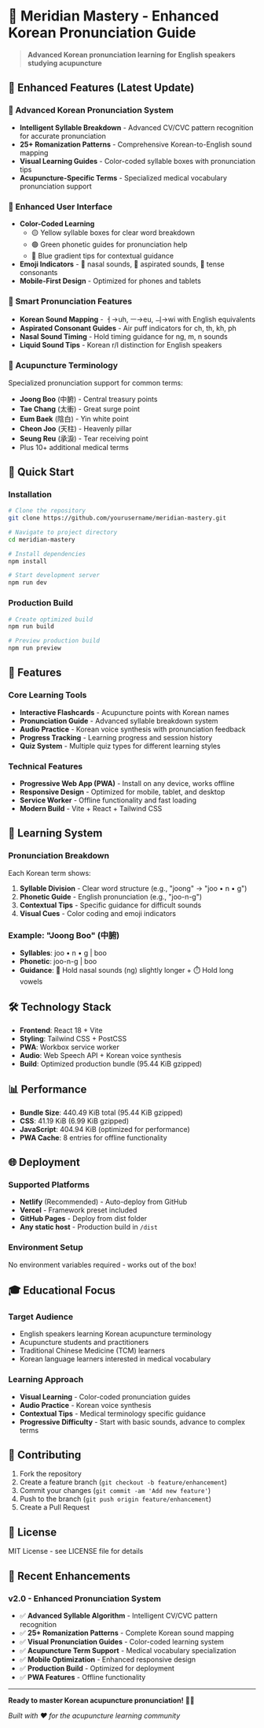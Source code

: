 # 🏮 Meridian Mastery - Enhanced Korean Pronunciation Guide

> **Advanced Korean pronunciation learning for English speakers studying acupuncture**

## 🌟 Enhanced Features (Latest Update)

### 🎯 Advanced Korean Pronunciation System
- **Intelligent Syllable Breakdown** - Advanced CV/CVC pattern recognition for accurate pronunciation
- **25+ Romanization Patterns** - Comprehensive Korean-to-English sound mapping
- **Visual Learning Guides** - Color-coded syllable boxes with pronunciation tips
- **Acupuncture-Specific Terms** - Specialized medical vocabulary pronunciation support

### 🎨 Enhanced User Interface
- **Color-Coded Learning** 
  - 🟡 Yellow syllable boxes for clear word breakdown
  - 🟢 Green phonetic guides for pronunciation help
  - 🔵 Blue gradient tips for contextual guidance
- **Emoji Indicators** - 🎵 nasal sounds, 💨 aspirated sounds, 💪 tense consonants
- **Mobile-First Design** - Optimized for phones and tablets

### 🎵 Smart Pronunciation Features
- **Korean Sound Mapping** - ㅓ→uh, ㅡ→eu, ㅢ→wi with English equivalents
- **Aspirated Consonant Guides** - Air puff indicators for ch, th, kh, ph
- **Nasal Sound Timing** - Hold timing guidance for ng, m, n sounds
- **Liquid Sound Tips** - Korean r/l distinction for English speakers

### 🏥 Acupuncture Terminology
Specialized pronunciation support for common terms:
- **Joong Boo** (中腑) - Central treasury points
- **Tae Chang** (太衝) - Great surge point  
- **Eum Baek** (陰白) - Yin white point
- **Cheon Joo** (天柱) - Heavenly pillar
- **Seung Reu** (承淚) - Tear receiving point
- Plus 10+ additional medical terms

## 🚀 Quick Start

### Installation
```bash
# Clone the repository
git clone https://github.com/yourusername/meridian-mastery.git

# Navigate to project directory
cd meridian-mastery

# Install dependencies
npm install

# Start development server
npm run dev
```

### Production Build
```bash
# Create optimized build
npm run build

# Preview production build  
npm run preview
```

## 📱 Features

### Core Learning Tools
- **Interactive Flashcards** - Acupuncture points with Korean names
- **Pronunciation Guide** - Advanced syllable breakdown system
- **Audio Practice** - Korean voice synthesis with pronunciation feedback
- **Progress Tracking** - Learning progress and session history
- **Quiz System** - Multiple quiz types for different learning styles

### Technical Features
- **Progressive Web App (PWA)** - Install on any device, works offline
- **Responsive Design** - Optimized for mobile, tablet, and desktop
- **Service Worker** - Offline functionality and fast loading
- **Modern Build** - Vite + React + Tailwind CSS

## 🎯 Learning System

### Pronunciation Breakdown
Each Korean term shows:
1. **Syllable Division** - Clear word structure (e.g., "joong" → "joo • n • g")
2. **Phonetic Guide** - English pronunciation (e.g., "joo-n-g")  
3. **Contextual Tips** - Specific guidance for difficult sounds
4. **Visual Cues** - Color coding and emoji indicators

### Example: "Joong Boo" (中腑)
- **Syllables**: joo • n • g | boo
- **Phonetic**: joo-n-g | boo
- **Guidance**: 🎵 Hold nasal sounds (ng) slightly longer + ⏱️ Hold long vowels

## 🛠️ Technology Stack

- **Frontend**: React 18 + Vite
- **Styling**: Tailwind CSS + PostCSS
- **PWA**: Workbox service worker
- **Audio**: Web Speech API + Korean voice synthesis
- **Build**: Optimized production bundle (95.44 KiB gzipped)

## 📊 Performance

- **Bundle Size**: 440.49 KiB total (95.44 KiB gzipped)
- **CSS**: 41.19 KiB (6.99 KiB gzipped)
- **JavaScript**: 404.94 KiB (optimized for performance)
- **PWA Cache**: 8 entries for offline functionality

## 🌐 Deployment

### Supported Platforms
- **Netlify** (Recommended) - Auto-deploy from GitHub
- **Vercel** - Framework preset included
- **GitHub Pages** - Deploy from dist folder
- **Any static host** - Production build in `/dist`

### Environment Setup
No environment variables required - works out of the box!

## 🎓 Educational Focus

### Target Audience
- English speakers learning Korean acupuncture terminology
- Acupuncture students and practitioners  
- Traditional Chinese Medicine (TCM) learners
- Korean language learners interested in medical vocabulary

### Learning Approach
- **Visual Learning** - Color-coded pronunciation guides
- **Audio Practice** - Korean voice synthesis
- **Contextual Tips** - Medical terminology specific guidance
- **Progressive Difficulty** - Start with basic sounds, advance to complex terms

## 🤝 Contributing

1. Fork the repository
2. Create a feature branch (`git checkout -b feature/enhancement`)
3. Commit your changes (`git commit -am 'Add new feature'`)
4. Push to the branch (`git push origin feature/enhancement`)
5. Create a Pull Request

## 📄 License

MIT License - see LICENSE file for details

## 🎉 Recent Enhancements

### v2.0 - Enhanced Pronunciation System
- ✅ **Advanced Syllable Algorithm** - Intelligent CV/CVC pattern recognition
- ✅ **25+ Romanization Patterns** - Complete Korean sound mapping
- ✅ **Visual Pronunciation Guides** - Color-coded learning system
- ✅ **Acupuncture Term Support** - Medical vocabulary specialization
- ✅ **Mobile Optimization** - Enhanced responsive design
- ✅ **Production Build** - Optimized for deployment
- ✅ **PWA Features** - Offline functionality

---

**Ready to master Korean acupuncture pronunciation!** 🏮🎯

*Built with ❤️ for the acupuncture learning community*